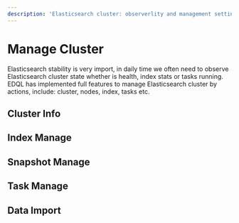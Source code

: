 ```yaml
---
description: 'Elasticsearch cluster: observerlity and management settings, index and tasks'
---
```


# Manage Cluster

Elasticsearch stability is very import, in daily time we often need to observe Elasticsearch cluster state whether is health, index stats or tasks running. EDQL has implemented full features to manage Elasticsearch cluster by actions, include: cluster, nodes, index, tasks etc.

## Cluster Info

## Index Manage

## Snapshot Manage

## Task Manage

## Data Import
